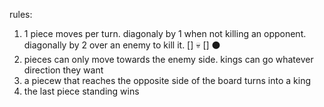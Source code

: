 rules:
1. 1 piece moves per turn. diagonaly by 1 when not killing an opponent. diagonally by 2 over an enemy to kill it.
[]
  💀    []
     ⚫
2. pieces can only move towards the enemy side. kings can go whatever direction they want
3. a piecew that reaches the opposite side of the board turns into a king
4. the last piece standing wins
